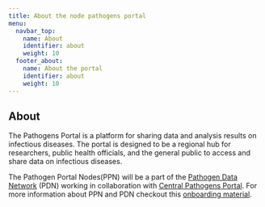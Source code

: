 ```yaml
---
title: About the node pathogens portal
menu:
  navbar_top:
    name: About
    identifier: about
    weight: 10
  footer_about:
    name: About the portal
    identifier: about
    weight: 10
---
```


## About

The Pathogens Portal is a platform for sharing data and analysis results on infectious diseases. The portal is designed to be a regional hub for researchers, public health officials, and the general public to access and share data on infectious diseases.

The Pathogen Portal Nodes(PPN) will be a part of the <a target="_blank" href="https://pathogendatanetwork.org/">Pathogen Data Network</a> (PDN) working in collaboration with <a target="_blank" href="https://www.pathogensportal.org/">Central Pathogens Portal</a>. For more information about PPN and PDN checkout this <a href="/docs/Onboarding_Introduction.pdf">onboarding material</a>.